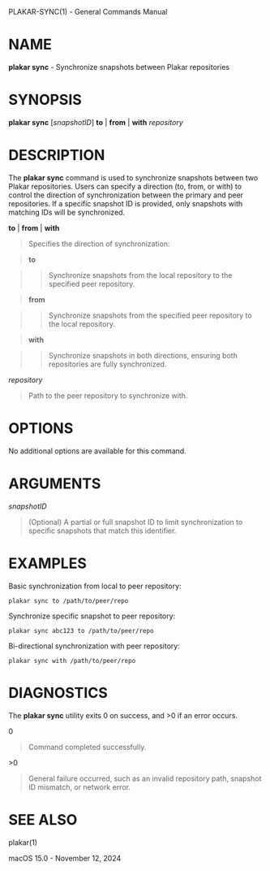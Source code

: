 PLAKAR-SYNC(1) - General Commands Manual

# NAME

**plakar sync** - Synchronize snapshots between Plakar repositories

# SYNOPSIS

**plakar sync**
\[*snapshotID*]
**to**&nbsp;|&nbsp;**from**&nbsp;|&nbsp;**with**
*repository*

# DESCRIPTION

The
**plakar sync**
command is used to synchronize snapshots between two Plakar
repositories.
Users can specify a direction (to, from, or with) to control the
direction of synchronization between the primary and peer
repositories.
If a specific snapshot ID is provided, only snapshots with matching
IDs will be synchronized.

**to** | **from** | **with**

> Specifies the direction of synchronization:

> **to**

> > Synchronize snapshots from the local repository to the specified peer
> > repository.

> **from**

> > Synchronize snapshots from the specified peer repository to the local
> > repository.

> **with**

> > Synchronize snapshots in both directions, ensuring both repositories
> > are fully synchronized.

*repository*

> Path to the peer repository to synchronize with.

# OPTIONS

No additional options are available for this command.

# ARGUMENTS

*snapshotID*

> (Optional) A partial or full snapshot ID to limit synchronization to
> specific snapshots that match this identifier.

# EXAMPLES

Basic synchronization from local to peer repository:

	plakar sync to /path/to/peer/repo

Synchronize specific snapshot to peer repository:

	plakar sync abc123 to /path/to/peer/repo

Bi-directional synchronization with peer repository:

	plakar sync with /path/to/peer/repo

# DIAGNOSTICS

The **plakar sync** utility exits&#160;0 on success, and&#160;&gt;0 if an error occurs.

0

> Command completed successfully.

&gt;0

> General failure occurred, such as an invalid repository path, snapshot
> ID mismatch, or network error.

# SEE ALSO

plakar(1)

macOS 15.0 - November 12, 2024
